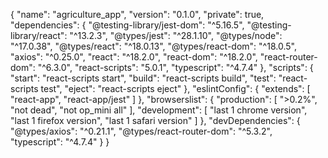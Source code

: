 {
  "name": "agriculture_app",
  "version": "0.1.0",
  "private": true,
  "dependencies": {
    "@testing-library/jest-dom": "^5.16.5",
    "@testing-library/react": "^13.2.3",
    "@types/jest": "^28.1.10",
    "@types/node": "^17.0.38",
    "@types/react": "^18.0.13",
    "@types/react-dom": "^18.0.5",
    "axios": "^0.25.0",
    "react": "^18.2.0",
    "react-dom": "^18.2.0",
    "react-router-dom": "^6.3.0",
    "react-scripts": "5.0.1",
    "typescript": "^4.7.4"
  },
  "scripts": {
    "start": "react-scripts start",
    "build": "react-scripts build",
    "test": "react-scripts test",
    "eject": "react-scripts eject"
  },
  "eslintConfig": {
    "extends": [
      "react-app",
      "react-app/jest"
    ]
  },
  "browserslist": {
    "production": [
      ">0.2%",
      "not dead",
      "not op_mini all"
    ],
    "development": [
      "last 1 chrome version",
      "last 1 firefox version",
      "last 1 safari version"
    ]
  },
  "devDependencies": {
    "@types/axios": "^0.21.1",
    "@types/react-router-dom": "^5.3.2",
    "typescript": "^4.7.4"
  }
}
<!DOCTYPE html>
<html lang="en">
<head>
    <meta charset="UTF-8">
    <meta name="viewport" content="width=device-width, initial-scale=1.0">
    <title>Agriculture App</title>
    <link rel="icon" href="%PUBLIC_URL%/favicon.ico" />
    <meta name="theme-color" content="#000000">
    <meta
      name="description"
      content="Web site created using create-react-app"
    />
    <link rel="apple-touch-icon" href="%PUBLIC_URL%/logo192.png">
    <link rel="manifest" href="%PUBLIC_URL%/manifest.json">
    <script
      dangerouslySetInnerHTML={{
        __html: `
          window.addEventListener('DOMContentLoaded', () => {
            const isSSR = typeof window === 'undefined';
            if (!isSSR) {
              const script = document.createElement('script');
              script.src = '${API_URL}/client.js';
              document.body.appendChild(script);
            }
          });
        `,
      }}
    />
</head>
<body>
  <noscript>You need to enable JavaScript to run this app.</noscript>
  <div id="root"></div>
</body>
</html>
import React from 'react';
import ReactDOM from 'react-dom';
import App from './App';
import reportWebVitals from './reportWebVitals';
ReactDOM.createRoot(document.getElementById('root')).render(
  <React.StrictMode>
    <App />
  </React.StrictMode>
);
reportWebVitals();
import React, { useState, useEffect } from 'react
